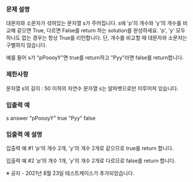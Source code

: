 ### 문제 설명

대문자와 소문자가 섞여있는 문자열 s가 주어집니다. s에 'p'의 개수와 'y'의 개수를 비교해 같으면 True, 다르면 False를 return 하는 solution를 완성하세요. 'p', 'y' 모두 하나도 없는 경우는 항상 True를 리턴합니다. 단, 개수를 비교할 때 대문자와 소문자는 구별하지 않습니다.

예를 들어 s가 "pPoooyY"면 true를 return하고 "Pyy"라면 false를 return합니다.

### 제한사항

문자열 s의 길이 : 50 이하의 자연수
문자열 s는 알파벳으로만 이루어져 있습니다.

### 입출력 예

s answer
"pPoooyY" true
"Pyy" false

### 입출력 예 설명

입출력 예 #1
'p'의 개수 2개, 'y'의 개수 2개로 같으므로 true를 return 합니다.

입출력 예 #2
'p'의 개수 1개, 'y'의 개수 2개로 다르므로 false를 return 합니다.

※ 공지 - 2021년 8월 23일 테스트케이스가 추가되었습니다.
